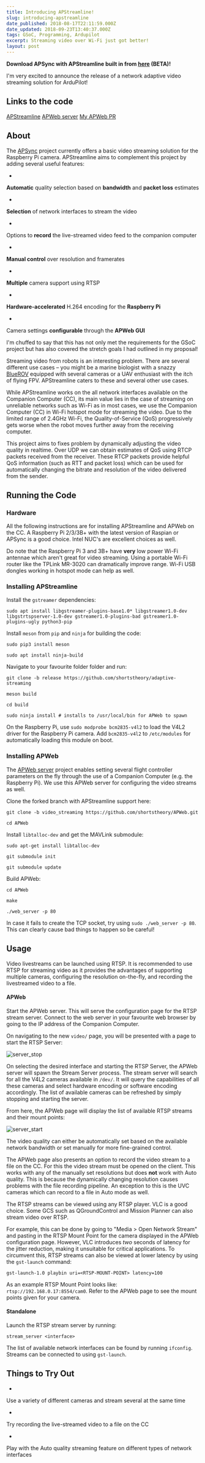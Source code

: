 ```yaml
---
title: Introducing APStreamline!
slug: introducing-apstreamline
date_published: 2018-08-17T22:11:59.000Z
date_updated: 2018-09-23T13:40:37.000Z
tags: GSoC, Programming, Ardupilot
excerpt: Streaming video over Wi-Fi just got better!
layout: post
---
```


**Download APSync with APStreamline built in from [here](http://firmware.ardupilot.org/Companion/apsync/beta/apsync-rpi-20180918172614.img.xz) (BETA)!**

I'm very excited to announce the release of a network adaptive video streaming solution for ArduPilot!

## Links to the code

[APStreamline](https://github.com/shortstheory/adaptive-streaming)
[APWeb server](https://github.com/shortstheory/APWeb)
[My APWeb PR](https://github.com/peterbarker/APWeb/pull/2)

## About

The [APSync](http://ardupilot.org/dev/docs/apsync-intro.html) project currently offers a basic video streaming solution for the Raspberry Pi camera. APStreamline aims to complement this project by adding several useful features:

- 
**Automatic** quality selection based on **bandwidth** and **packet loss** estimates

- 
**Selection** of network interfaces to stream the video

- 
Options to **record** the live-streamed video feed to the companion computer

- 
**Manual control** over resolution and framerates

- 
**Multiple** camera support using RTSP

- 
**Hardware-accelerated** H.264 encoding for the **Raspberry Pi**

- 
Camera settings **configurable** through the **APWeb GUI**

I'm chuffed to say that this has not only met the requirements for the GSoC project but has also covered the stretch goals I had outlined in my proposal!

Streaming video from robots is an interesting problem.  There are several different use cases – you might be a marine biologist with a snazzy [BlueROV](https://www.bluerobotics.com/store/rov/bluerov2/) equipped with several cameras or a UAV enthusiast with the itch of flying FPV.  APStreamline caters to these and several other use cases.

While APStreamline works on the all network interfaces available on the Companion Computer (CC), its main value lies in the case of streaming on unreliable networks such as Wi-Fi as in most cases, we use the Companion Computer (CC) in Wi-Fi hotspot mode for streaming the video. Due to the limited range of 2.4GHz Wi-Fi, the Quality-of-Service (QoS) progressively gets worse when the robot moves further away from the receiving computer.

This project aims to fixes problem by dynamically adjusting the video quality in realtime. Over UDP we can obtain estimates of QoS using RTCP packets received from the receiver. These RTCP packets provide helpful QoS information (such as RTT and packet loss) which can be used for automatically changing the bitrate and resolution of the video delivered from the sender.

## Running the Code

### Hardware

All the following instructions are for installing APStreamline and APWeb on the CC. A Raspberry Pi 2/3/3B+ with the latest version of Raspian or APSync is a good choice. Intel NUC's are excellent choices as well.

Do note that the Raspberry Pi 3 and 3B+ have **very** low power Wi-Fi antennae which aren't great for video streaming. Using a portable Wi-Fi router like the TPLink MR-3020 can dramatically improve range. Wi-Fi USB dongles working in hotspot mode can help as well.

### Installing APStreamline

Install the `gstreamer` dependencies:

    
    sudo apt install libgstreamer-plugins-base1.0* libgstreamer1.0-dev libgstrtspserver-1.0-dev gstreamer1.0-plugins-bad gstreamer1.0-plugins-ugly python3-pip 
    
    

Install `meson` from `pip` and `ninja` for building the code:

    
    sudo pip3 install meson 
    
    sudo apt install ninja-build 
    
    

Navigate to your favourite folder folder and run:

    
    git clone -b release https://github.com/shortstheory/adaptive-streaming 
    
    meson build 
    
    cd build 
    
    sudo ninja install # installs to /usr/local/bin for APWeb to spawn 
    
    

On the Raspberry Pi, use `sudo modprobe bcm2835-v4l2` to load the V4L2 driver for the Raspberry Pi camera. Add `bcm2835-v4l2` to `/etc/modules` for automatically loading this module on boot.

### Installing APWeb

The [APWeb server](https://github.com/shortstheory/APWeb) project enables setting several flight controller parameters on the fly through the use of a Companion Computer (e.g. the Raspberry Pi). We use this APWeb server for configuring the video streams as well.

Clone the forked branch with APStreamline support here:

    
    git clone -b video_streaming https://github.com/shortstheory/APWeb.git 
    
    cd APWeb 
    
    

Install `libtalloc-dev` and get the MAVLink submodule:

    
    sudo apt-get install libtalloc-dev 
    
    git submodule init 
    
    git submodule update 
    
    

Build APWeb:

    
    cd APWeb 
    
    make 
    
    ./web_server -p 80 
    
    

In case it fails to create the TCP socket, try using `sudo ./web_server -p 80`. This can clearly cause bad things to happen so be careful!

## Usage

Video livestreams can be launched using RTSP. It is recommended to use RTSP for streaming video as it provides the advantages of supporting multiple cameras, configuring the resolution on-the-fly, and recording the livestreamed video to a file.

#### APWeb

Start the APWeb server. This will serve the configuration page for the RTSP stream server. Connect to the web server in your favourite web browser by going to the IP address of the Companion Computer.

On navigating to the new `video/` page, you will be presented with a page to start the RTSP Server:

![server_stop](/content/images/2018/08/server_stop.png)

On selecting the desired interface and starting the RTSP Server, the APWeb server will spawn the Stream Server process. The stream server will search for all the V4L2 cameras available in `/dev/`. It will query the capabilities of all these cameras and select hardware encoding or software encoding accordingly. The list of available cameras can be refreshed by simply stopping and starting the server.

From here, the APWeb page will display the list of available RTSP streams and their mount points:

![server_start](/content/images/2018/08/server_start.png)

The video quality can either be automatically set based on the available network bandwidth or set manually for more fine-grained control.

The APWeb page also presents an option to record the video stream to a file on the CC. For this the video stream must be opened on the client. This works with any of the manually set resolutions but does **not** work with Auto quality. This is because the dynamically changing resolution causes problems with the file recording pipeline. An exception to this is the UVC cameras which can record to a file in Auto mode as well.

The RTSP streams can be viewed using any RTSP player. VLC is a good choice. Some GCS such as QGroundControl and Mission Planner can also stream video over RTSP.

For example, this can be done by going to "Media > Open Network Stream" and pasting in the RTSP Mount Point for the camera displayed in the APWeb configuration page. However, VLC introduces *two* seconds of latency for the jitter reduction, making it unsuitable for critical applications. To circumvent this, RTSP streams can also be viewed at lower latency by using the `gst-launch` command:

`gst-launch-1.0 playbin uri=<RTSP-MOUNT-POINT> latency=100`

As an example RTSP Mount Point looks like: `rtsp://192.168.0.17:8554/cam0`. Refer to the APWeb page to see the mount points given for your camera.

#### Standalone

Launch the RTSP stream server by running:

`stream_server <interface>`

The list of available network interfaces can be found by running `ifconfig`. Streams can be connected to using `gst-launch`.

## Things to Try Out

- 
Use a variety of different cameras and stream several at the same time

- 
Try recording the live-streamed video to a file on the CC

- 
Play with the Auto quality streaming feature on different types of network interfaces
